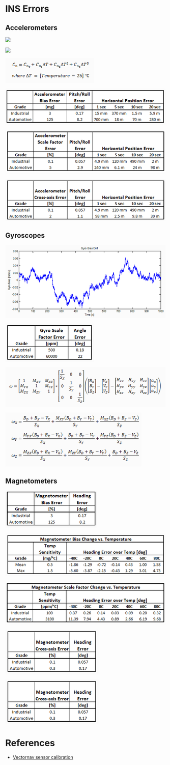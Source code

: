 # INS Errors

## Accelerometers

![](pics/sensor-model-equation---figure-1.png)

![](pics/sensor-model-equation---figure-2.png)

![](pics/temperature-calibration---figure-1.png)

![](pics/accelerometer-bias-calibration---figure-1.png)

![](pics/accelerometer-scale-factor---figure-1.png)

![](pics/accelerometer-axis-misalignment---figure-1.png)

## Gyroscopes

![](pics/gyroscope-bias---figure-1.png)

![](pics/gyroscope-scale-factor---figure-1.png)

![](pics/gyroscope-sensitivity-to-linear-acceleration---figure-1.png)

![](pics/gyroscope-sensitivity-to-linear-acceleration---figure-2.png)

## Magnetometers

![](pics/magnetometer-bias---figure-1.png)

![](pics/magnetometer-bias-sensitivity---figure-1.png)

![](pics/magnetometer-scale-factor-temperature-sensitivity---figure-1.png)

![](pics/magnetometer-misalignment---figure-1.png)

![](pics/mag-cross-axis.png)

# References

- [Vectornav sensor calibration](https://www.vectornav.com/support/library/calibration)
